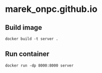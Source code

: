 # marek_onpc.github.io


## Build image

`docker build -t server .`

## Run container

`docker run -dp 8000:8000 server`